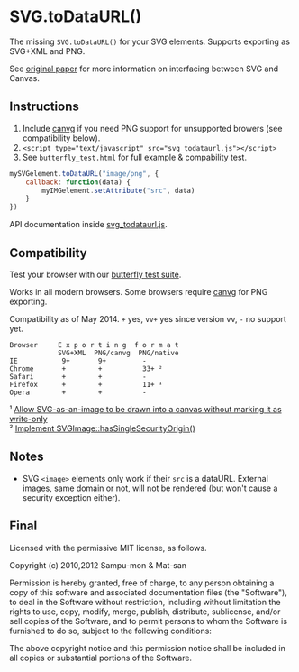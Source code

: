 SVG.toDataURL()
===============

The missing `SVG.toDataURL()` for your SVG elements. Supports exporting as SVG+XML and PNG.

See [original paper][svgopen2010] for more information on interfacing between SVG and Canvas.

Instructions
-----

1. Include [canvg] if you need PNG support for unsupported browers (see compatibility below).
2. `<script type="text/javascript" src="svg_todataurl.js"></script>`
3. See `butterfly_test.html` for full example & compability test.

```javascript
mySVGelement.toDataURL("image/png", {
    callback: function(data) {
        myIMGelement.setAttribute("src", data)
    }
})
```

API documentation inside [svg_todataurl.js](svg_todataurl.js).

Compatibility
-------------

Test your browser with our [butterfly test suite](http://sampumon.github.io/SVG.toDataURL/butterfly_test.html).

Works in all modern browsers. Some browsers require [canvg] for PNG exporting.

Compatibility as of May 2014. `+` yes, `vv+` yes since version vv, `-` no support yet.

	Browser     E x p o r t i n g  f o r m a t
	            SVG+XML  PNG/canvg  PNG/native
	IE           9+       9+         -
	Chrome       +        +          33+ ²
	Safari       +        +          -
	Firefox      +        +          11+ ¹
	Opera        +        +          -

¹ [Allow SVG-as-an-image to be drawn into a canvas without marking it as write-only](https://bugzilla.mozilla.org/show_bug.cgi?id=672013)  
² [Implement SVGImage::hasSingleSecurityOrigin()](https://bugs.webkit.org/show_bug.cgi?id=119492)

Notes
-----

* SVG `<image>` elements only work if their `src` is a dataURL. External images, same domain or not, will not be rendered (but won't cause a security exception either).

Final
-----

Licensed with the permissive MIT license, as follows.

Copyright (c) 2010,2012 Sampu-mon & Mat-san

Permission is hereby granted, free of charge, to any person obtaining a copy
of this software and associated documentation files (the "Software"), to deal
in the Software without restriction, including without limitation the rights
to use, copy, modify, merge, publish, distribute, sublicense, and/or sell
copies of the Software, and to permit persons to whom the Software is
furnished to do so, subject to the following conditions:

The above copyright notice and this permission notice shall be included in
all copies or substantial portions of the Software.

[canvg]:http://code.google.com/p/canvg/
[svgopen2010]:http://svgopen.org/2010/papers/62-From_SVG_to_Canvas_and_Back/
